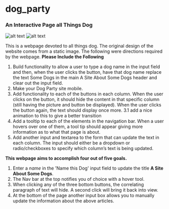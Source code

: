 # dog_party
### An Interactive Page all Things Dog

![alt text](https://user-images.githubusercontent.com/53594458/66277432-1f525400-e88e-11e9-814b-7fcf110222d2.png "Top of Page")
![alt text](https://user-images.githubusercontent.com/53594458/66277458-7526fc00-e88e-11e9-9297-7a0232e688c3.png "Bottom of Page")

This is a webpage devoted to all things dog. The original design of the website comes from a static image. The following were directions required by the webpage.
**Please Include the Following**
1. Build functionality to allow a user to type a dog name in the input field and then, when the user clicks the button, have that dog name replace the text Some Dogs in the main A Site About Some Dogs header and clear out the input field.
2. Make your Dog Party site mobile. 
3. Add functionality to each of the buttons in each column. When the user clicks on the button, it should hide the content in that specific column (still having the picture and button be displayed). When the user clicks the button again, the text should display once more.
3.1 add a nice animation to this to give a better transition
4. Add a tooltip to each of the elements in the navigation bar. When a user hovers over one of them, a tool tip should appear giving more information as to what that page is about.
5. Add another input and textarea to the form that can update the text in each column. The input should either be a dropdown or radio/checkboxes to specify which column’s text is being updated.

**This webpage aims to accomplish four out of five goals.**
1. Enter a *name* in the 'Name this Dog' input field to update the title **A Site About Some Dogs**.
1. The Nav bar at the top notifies you of choice with a hover tool.
1. When clicking any of the three bottom buttons, the correlating paragraph of text will hide. A second click will bring it back into view.
1. At the bottom of the page another input box allows you to manually update the information about the above articles. 
